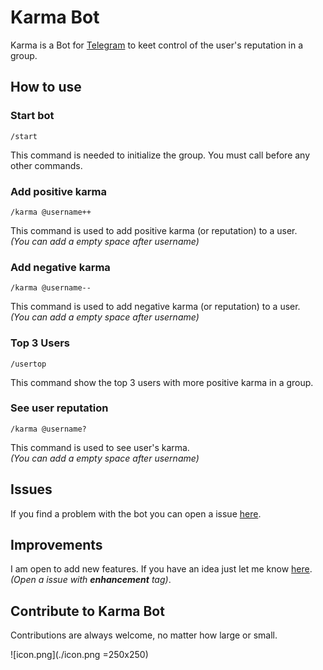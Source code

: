 # Karma Bot

Karma is a Bot for [Telegram](https://telegram.org/) to keet control of the user's reputation in a group.

## How to use

### Start bot
```
/start
```
This command is needed to initialize the group. You must call before any other commands.

### Add positive karma
```
/karma @username++
```

This command is used to add positive karma (or reputation) to a user.   
*(You can add a empty space after username)*

### Add negative karma
```
/karma @username--
```

This command is used to add negative karma (or reputation) to a user.  
*(You can add a empty space after username)*

### Top 3 Users
```
/usertop
```

This command show the top 3 users with more positive karma in a group.

### See user reputation
```
/karma @username?
```

This command is used to see user's karma.  
*(You can add a empty space after username)*

## Issues
If you find a problem with the bot you can open a issue [here](https://github.com/franexposito/karma-bot-telegram/issues).

## Improvements
I am open to add new features. If you have an idea just let me know [here](https://github.com/franexposito/karma-bot-telegram/issues).  
*(Open a issue with **enhancement** tag)*.

## Contribute to Karma Bot
Contributions are always welcome, no matter how large or small.

![icon.png](./icon.png =250x250)
